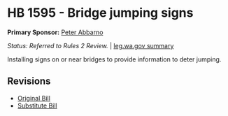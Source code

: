 # HB 1595 - Bridge jumping signs
**Primary Sponsor:** [Peter Abbarno](/person/leg/peter.abbarno.md)

*Status: Referred to Rules 2 Review.* | [leg.wa.gov summary](https://app.leg.wa.gov/billsummary?BillNumber=1595&Year=2021)

Installing signs on or near bridges to provide information to deter jumping.

## Revisions
* [Original Bill](1/)
* [Substitute Bill](S/)